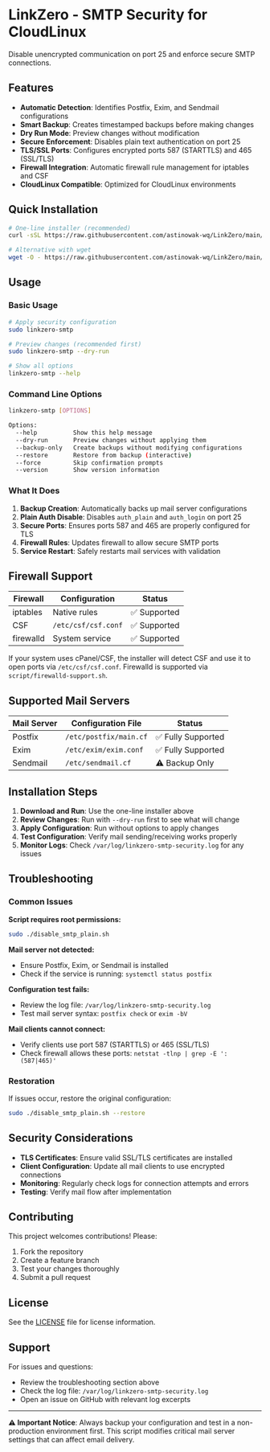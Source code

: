 # LinkZero - SMTP Security for CloudLinux

Disable unencrypted communication on port 25 and enforce secure SMTP connections.

## Features

- **Automatic Detection**: Identifies Postfix, Exim, and Sendmail configurations
- **Smart Backup**: Creates timestamped backups before making changes
- **Dry Run Mode**: Preview changes without modification
- **Secure Enforcement**: Disables plain text authentication on port 25
- **TLS/SSL Ports**: Configures encrypted ports 587 (STARTTLS) and 465 (SSL/TLS)
- **Firewall Integration**: Automatic firewall rule management for iptables and CSF
- **CloudLinux Compatible**: Optimized for CloudLinux environments

## Quick Installation

```bash
# One-line installer (recommended)
curl -sSL https://raw.githubusercontent.com/astinowak-wq/LinkZero/main/script/install.sh | sudo bash

# Alternative with wget
wget -O - https://raw.githubusercontent.com/astinowak-wq/LinkZero/main/script/install.sh | sudo bash
```

## Usage

### Basic Usage

```bash
# Apply security configuration
sudo linkzero-smtp

# Preview changes (recommended first)
sudo linkzero-smtp --dry-run

# Show all options
linkzero-smtp --help
```

### Command Line Options

```bash
linkzero-smtp [OPTIONS]

Options:
  --help          Show this help message
  --dry-run       Preview changes without applying them
  --backup-only   Create backups without modifying configurations
  --restore       Restore from backup (interactive)
  --force         Skip confirmation prompts
  --version       Show version information
```

### What It Does

1. **Backup Creation**: Automatically backs up mail server configurations
2. **Plain Auth Disable**: Disables `auth_plain` and `auth_login` on port 25
3. **Secure Ports**: Ensures ports 587 and 465 are properly configured for TLS
4. **Firewall Rules**: Updates firewall to allow secure SMTP ports
5. **Service Restart**: Safely restarts mail services with validation

## Firewall Support

| Firewall | Configuration | Status |
|----------|---------------|--------|
| iptables | Native rules | ✅ Supported |
| CSF | `/etc/csf/csf.conf` | ✅ Supported |
| firewalld | System service | ✅ Supported |

If your system uses cPanel/CSF, the installer will detect CSF and use it to open ports via `/etc/csf/csf.conf`. Firewalld is supported via `script/firewalld-support.sh`.

## Supported Mail Servers

| Mail Server | Configuration File | Status |
|-------------|-------------------|--------|
| Postfix | `/etc/postfix/main.cf` | ✅ Fully Supported |
| Exim | `/etc/exim/exim.conf` | ✅ Fully Supported |
| Sendmail | `/etc/sendmail.cf` | ⚠️ Backup Only |

## Installation Steps

1. **Download and Run**: Use the one-line installer above
2. **Review Changes**: Run with `--dry-run` first to see what will change
3. **Apply Configuration**: Run without options to apply changes
4. **Test Configuration**: Verify mail sending/receiving works properly
5. **Monitor Logs**: Check `/var/log/linkzero-smtp-security.log` for any issues

## Troubleshooting

### Common Issues

**Script requires root permissions:**
```bash
sudo ./disable_smtp_plain.sh
```

**Mail server not detected:**
- Ensure Postfix, Exim, or Sendmail is installed
- Check if the service is running: `systemctl status postfix`

**Configuration test fails:**
- Review the log file: `/var/log/linkzero-smtp-security.log`
- Test mail server syntax: `postfix check` or `exim -bV`

**Mail clients cannot connect:**
- Verify clients use port 587 (STARTTLS) or 465 (SSL/TLS)
- Check firewall allows these ports: `netstat -tlnp | grep -E ':(587|465)'`

### Restoration

If issues occur, restore the original configuration:
```bash
sudo ./disable_smtp_plain.sh --restore
```

## Security Considerations

- **TLS Certificates**: Ensure valid SSL/TLS certificates are installed
- **Client Configuration**: Update all mail clients to use encrypted connections  
- **Monitoring**: Regularly check logs for connection attempts and errors
- **Testing**: Verify mail flow after implementation

## Contributing

This project welcomes contributions! Please:

1. Fork the repository
2. Create a feature branch  
3. Test your changes thoroughly
4. Submit a pull request

## License

See the [LICENSE](LICENSE) file for license information.

## Support

For issues and questions:

- Review the troubleshooting section above
- Check the log file: `/var/log/linkzero-smtp-security.log`  
- Open an issue on GitHub with relevant log excerpts

---

**⚠️ Important Notice**: Always backup your configuration and test in a non-production environment first. This script modifies critical mail server settings that can affect email delivery.